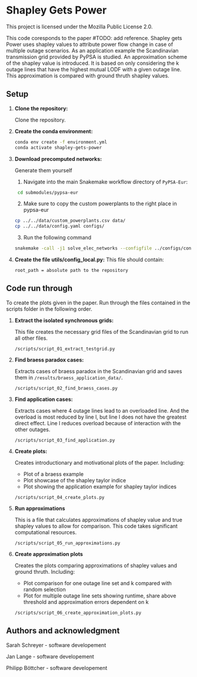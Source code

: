 # Shapley Gets Power
This project is licensed under the Mozilla Public License 2.0.

This code coresponds to the paper #TODO: add reference.
Shapley gets Power uses shapley values to attribute power flow change in case of multiple outage scenarios.
As an application example the Scandinavian transmission grid provided by PyPSA is studied. 
An approximation scheme of the shapley value is introduced. 
It is based on only considering the k outage lines that have the highest mutual LODF with a given outage line. 
This approximation is compared with ground thruth shapley values.




## Setup

1. **Clone the repository:**

   Clone the repository.

2. **Create the conda environment:**

   ```bash
   conda env create -f environment.yml
   conda activate shapley-gets-power
   ```



3. **Download precomputed networks:**

   Generate them yourself

   1. Navigate into the main Snakemake workflow directory of `PyPSA-Eur`:

   ```bash
    cd submodules/pypsa-eur
   ```
   2. Make sure to copy the custom powerplants to the right place in pypsa-eur


   ```bash
   cp ../../data/custom_powerplants.csv data/
   cp ../../data/config.yaml configs/
   ```

   3. Run the following command
   ```bash
   snakemake -call -j1 solve_elec_networks --configfile ../configs/config.yaml
   ```

4. **Create the file utils/config_local.py:**
   This file should contain:
   ```
   root_path = absolute path to the repository
   ```

## Code run through

To create the plots given in the paper. 
Run through the files contained in the scripts folder in the following order. 

1. **Extract the isolated synchronous grids:**

   This file creates the necessary grid files of the Scandinavian grid to run all other files.
   ```
   /scripts/script_01_extract_testgrid.py
   ```
2. **Find braess paradox cases:**

   Extracts cases of braess paradox in the Scandinavian grid and saves them in ``/results/braess_application_data/``.

   ```
   /scripts/script_02_find_braess_cases.py
   ```
3. **Find application cases:**

   Extracts cases where 4 outage lines lead to an overloaded line. 
   And the overload is most reduced by line l, but line l does not have the greatest direct effect.
   Line l reduces overload because of interaction with the other outages.

   ```
   /scripts/script_03_find_application.py
   ```
4. **Create plots:**

   Creates introductionary and motivational plots of the paper. Including:

   - Plot of a braess example
   - Plot showcase of the shapley taylor indice
   - Plot showing the application example for shapley taylor indices
   
   ```
   /scripts/script_04_create_plots.py
   ```
5. **Run approximations**

   This is a file that calculates approximations of shapley value and true shapley values to allow for comparison.
   This code takes significant computational resources.

   ```
   /scripts/script_05_run_approximations.py
   ```
6. **Create approximation plots**

   Creates the plots comparing approximations of shapley values and ground thruth. Including:

   - Plot comparison for one outage line set and k compared with random selection
   - Plot for multiple outage line sets showing runtime, share above threshold and approximation errors dependent on k

   ```
   /scripts/script_06_create_approximation_plots.py
   ```


## Authors and acknowledgment
Sarah Schreyer - software developement 

Jan Lange - software developement

Philipp Böttcher - software developement

